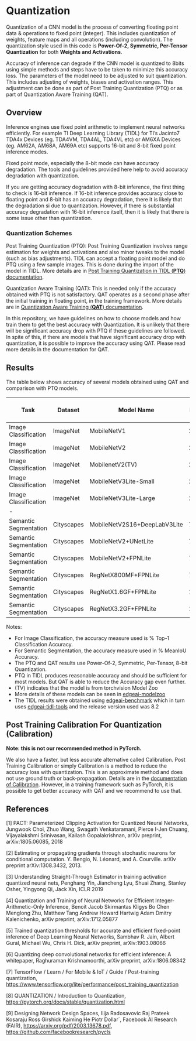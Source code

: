 # Quantization

Quantization of a CNN model is the process of converting floating point data & operations to fixed point (integer). This includes quantization of weights, feature maps and all operations (including convolution). The quantization style used in this code is **Power-Of-2, Symmetric, Per-Tensor Quantization** for both **Weights and Activations**.

Accuracy of inference can degrade if the CNN model is quantized to 8bits using simple methods and steps have to be taken to minimize this accuracy loss. The parameters of the model need to be adjusted to suit quantization. This includes adjusting of weights, biases and activation ranges. This adjustment can be done as part of Post Training Quantization (PTQ) or as part of Quantization Aware Training (QAT).


## Overview
Inference engines use fixed point arithmetic to implement neural networks efficiently. For example TI Deep Learning Library (TIDL) for TI’s Jacinto7 TDA4x Devices (eg. TDA4VM, TDA4AL, TDA4VL etc) or AM6XA Devices (eg. AM62A, AM68A, AM69A etc) supports 16-bit and 8-bit fixed point inference modes.

Fixed point mode, especially the 8-bit mode can have accuracy degradation. The tools and guidelines provided here help to avoid accuracy degradation with quantization.

If you are getting accuracy degradation with 8-bit inference, the first thing to check is 16-bit inference. If 16-bit inference provides accuracy close to floating point and 8-bit has an accuracy degradation, there it is likely that the degradation si due to quantization. However, if there is substantial accuracy degradation with 16-bit inference itself, then it is likely that there is some issue other than quantization.  


### Quantization Schemes
Post Training Quantization (PTQ): Post Training Quantization involves range estimation for weights and activations and also minor tweaks to the model (such as bias adjustments). TIDL can accept a floating point model and do PTQ using a few sample images. This is done during the import of the model in TIDL. More details are in [Post Training Quantization in TIDL (**PTQ**) documentation](./docs/ptq.md).<br>

Quantization Aware Training (QAT): This is needed only if the accuracy obtained with PTQ is not satisfactory. QAT operates as a second phase after the initial training in floating point, in the training framework. More details are in [Quantization Aware Training (**QAT**) documentation](./docs/qat.md).

In this repository, we have  guidelines on how to choose models and how train them to get the best accuracy with Quantization. It is unlikely that there will be significant accuracy drop with PTQ if these guidelines are followed. In spite of this, if there are models that have significant accuracy drop with quantization, it is possible to improve the accuracy using QAT. Please read more details in the documentation for QAT.


## Results

The table below shows accuracy of several models obtained using QAT and comparison with PTQ models. 

| Task                  | Dataset    | Model Name                   | Input Size | GigaMACs | Accuracy(Float)% PyTorch | Accuracy(Int8)% TIDL-PTQ  | Accuracy(Int8)% PyTorch-QAT | Accuracy(Int8)% QAT Model in TIDL |
|-----------------------|------------|------------------------------|------------|----------|--------------------------|---------------------------|-----------------------------|-----------------------------------|
| Image Classification  | ImageNet   | MobileNetV1                  | 224x224    | 0.568    | 71.83                    | 70.512                    |                             |                                   |
| Image Classification  | ImageNet   | MobileNetV2                  | 224x224    | 0.296    | 72.13                    | 71.062                    | 71.76                       | 71.706                            |
| Image Classification  | ImageNet   | MobilenetV2(TV)              | 224x224    | 0.300    | 72.00                    | 67.642                    | 71.31                       | 71.116                            |
| Image Classification  | ImageNet   | MobileNetV3Lite-Small        | 224x224    | 0.054    | 62.688                   | 58.462                    | 61.836                      | 61.578                            |
| Image Classification  | ImageNet   | MobileNetV3Lite-Large        | 224x224    | 0.213    | 72.122                   | 71.04                     | 71.614                      |                                   |
| -
| Semantic Segmentation | Cityscapes | MobileNetV2S16+DeepLabV3Lite | 768x384    | 3.54     | 69.13                    | 66.83                     | 68.77                       |                                   |
| Semantic Segmentation | Cityscapes | MobileNetV2+UNetLite         | 768x384    | 2.20     | 68.94                    | 66.06                     | 68.18                       |                                   |
| Semantic Segmentation | Cityscapes | MobileNetV2+FPNLite          | 768x384    | 3.84     | 70.39                    | 67.24                     | 69.88                       |                                   |
| Semantic Segmentation | Cityscapes | RegNetX800MF+FPNLite         | 768x384    | 8.90     | 72.01                    | 71.81                     |                             |                                   |
| Semantic Segmentation | Cityscapes | RegNetX1.6GF+FPNLite         | 1024x512   | 26.49    | 75.84                    | 75.45                     |                             |                                   |
| Semantic Segmentation | Cityscapes | RegNetX3.2GF+FPNLite         | 1536x768   | 111.46   | 78.90                    | 78.80                     |                             |                                   |


Notes:<br>
- For Image Classification, the accuracy measure used is % Top-1 Classification Accuracy. <br>
- For Semantic Segmentation, the accuracy measure used in % MeanIoU Accuracy.
- The PTQ and QAT results use Power-Of-2, Symmetric, Per-Tensor, 8-bit Quantization.<br>
- PTQ in TIDL produces reasonable accuracy and should be sufficient for most models. But QAT is able to reduce the Accuracy gap even further.<br>
- (TV) indicates that the model is from torchvision Model Zoo<br>
- More details of these models can be seen in [edgeai-modelzoo](https://github.com/TexasInstruments/edgeai-modelzoo)<br>
- The TIDL results were obtained using [edgeai-benchmark](https://github.com/TexasInstruments/edgeai-benchmark) which in turn uses [edgeai-tidl-tools](https://github.com/TexasInstruments/edgeai-tidl-tools) and the release version used was 8.2<br>


## Post Training Calibration For Quantization (Calibration)
**Note: this is not our recommended method in PyTorch.**<br>

We also have a faster, but less accurate alternative called Calibration. Post Training Calibration or simply Calibration is a method to reduce the accuracy loss with quantization. This is an approximate method and does not use ground truth or back-propagation. Details are in the [documentation of Calibration](./docs/calibration.md). However, in a training framework such as PyTorch, it is possible to get better accuracy with QAT and we recommend to use that.<br>


## References 
[1] PACT: Parameterized Clipping Activation for Quantized Neural Networks, Jungwook Choi, Zhuo Wang, Swagath Venkataramani, Pierce I-Jen Chuang, Vijayalakshmi Srinivasan, Kailash Gopalakrishnan, arXiv preprint, arXiv:1805.06085, 2018

[2] Estimating or propagating gradients through stochastic neurons for conditional computation. Y. Bengio, N. Léonard, and A. Courville. arXiv preprint arXiv:1308.3432, 2013.

[3] Understanding Straight-Through Estimator in training activation quantized neural nets, Penghang Yin, Jiancheng Lyu, Shuai Zhang, Stanley Osher, Yingyong Qi, Jack Xin, ICLR 2019

[4] Quantization and Training of Neural Networks for Efficient Integer-Arithmetic-Only Inference, Benoit Jacob Skirmantas Kligys Bo Chen Menglong Zhu, Matthew Tang Andrew Howard Hartwig Adam Dmitry Kalenichenko, arXiv preprint, arXiv:1712.05877

[5] Trained quantization thresholds for accurate and efficient fixed-point inference of Deep Learning Neural Networks, Sambhav R. Jain, Albert Gural, Michael Wu, Chris H. Dick, arXiv preprint, arXiv:1903.08066 

[6] Quantizing deep convolutional networks for efficient inference: A whitepaper, Raghuraman Krishnamoorthi, arXiv preprint, arXiv:1806.08342

[7] TensorFlow / Learn / For Mobile & IoT / Guide / Post-training quantization, https://www.tensorflow.org/lite/performance/post_training_quantization

[8] QUANTIZATION / Introduction to Quantization, https://pytorch.org/docs/stable/quantization.html

[9] Designing Network Design Spaces, Ilija Radosavovic Raj Prateek Kosaraju Ross Girshick Kaiming He Piotr Dollar´, Facebook AI Research (FAIR), https://arxiv.org/pdf/2003.13678.pdf, https://github.com/facebookresearch/pycls

